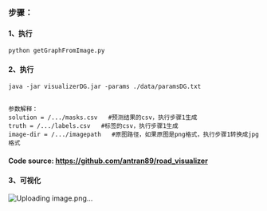 ### 步骤：
#### 1、执行
```
python getGraphFromImage.py
```
#### 2、执行
```
java -jar visualizerDG.jar -params ./data/paramsDG.txt


参数解释：
solution = /.../masks.csv   #预测结果的csv，执行步骤1生成
truth = /.../labels.csv   #标签的csv，执行步骤1生成
image-dir = /.../imagepath   #原图路径，如果原图是png格式，执行步骤1转换成jpg格式
```

#### Code source: https://github.com/antran89/road_visualizer


#### 3、可视化
![Uploading image.png…]()
